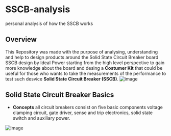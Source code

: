 # SSCB-analysis
personal analysis of how the SSCB works
## Overview
This Repository was made with the purpose of analysing, understanding and help to design products around the Solid State Circuit Breaker board SSCB design by Ideal Power starting from the high level perspective to gain more knowledge about the board and desing a **Costumer Kit** that could be useful for those who wants to take the measurements of the performance to test such desvice **Solid State Circuit Breaker (SSCB)**.
 ![image](https://github.com/user-attachments/assets/1984c735-05a7-4cd6-81e4-b9687edf1044)

## Solid State Circuit Breaker Basics
* **Concepts**
all circuit breakers consist on five basic components voltage clamping circuit, gate driver, sense and trip electronics, solid state switch and auxiliary power.



![image](https://github.com/user-attachments/assets/7df311e8-0892-495d-8e5e-4b07e036d5fd)
